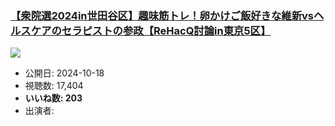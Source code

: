 ### [【衆院選2024in世田谷区】趣味筋トレ！卵かけご飯好きな維新vsヘルスケアのセラピストの参政【ReHacQ討論in東京5区】](https://www.youtube.com/watch?v=Yk-qKB13vcg)
[![](https://img.youtube.com/vi/Yk-qKB13vcg/sddefault.jpg)](https://www.youtube.com/watch?v=Yk-qKB13vcg)
-   公開日: 2024-10-18
-   視聴数: 17,404
-   **いいね数: 203**
-   出演者: 
